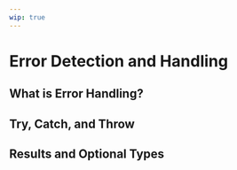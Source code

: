 ```yaml
---
wip: true
---
```


# Error Detection and Handling

## What is Error Handling?

## Try, Catch, and Throw

## Results and Optional Types
